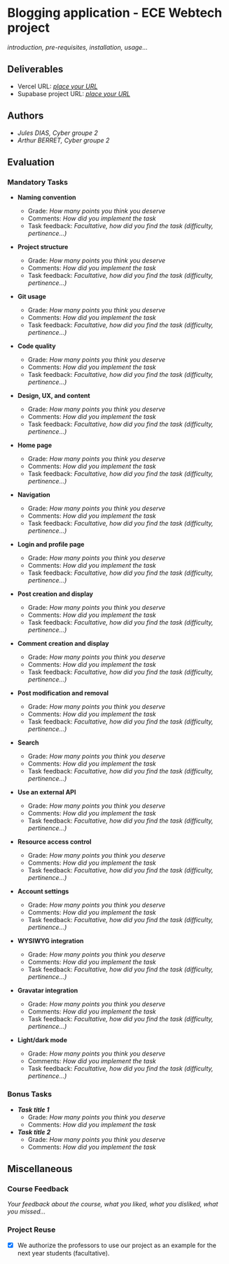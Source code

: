 
# Blogging application - ECE Webtech project

*introduction, pre-requisites, installation, usage...*

## Deliverables 

- Vercel URL: [*place your URL*](https://fall2024-webtech-2022.vercel.app/)
- Supabase project URL: [*place your URL*](https://supabase.com/dashboard/project/pjlmkvoqhyhisjduyqvl)

## Authors

- *Jules DIAS, Cyber groupe 2*
- *Arthur BERRET, Cyber groupe 2*

## Evaluation

### Mandatory Tasks

* **Naming convention**
  * Grade: *How many points you think you deserve*
  * Comments: *How did you implement the task*
  * Task feedback: *Facultative, how did you find the task (difficulty, pertinence...)*
* **Project structure**
  * Grade: *How many points you think you deserve*
  * Comments: *How did you implement the task*
  * Task feedback: *Facultative, how did you find the task (difficulty, pertinence...)*
* **Git usage**
  * Grade: *How many points you think you deserve*
  * Comments: *How did you implement the task*
  * Task feedback: *Facultative, how did you find the task (difficulty, pertinence...)*
* **Code quality**
  * Grade: *How many points you think you deserve*
  * Comments: *How did you implement the task*
  * Task feedback: *Facultative, how did you find the task (difficulty, pertinence...)*
* **Design, UX, and content**
  * Grade: *How many points you think you deserve*
  * Comments: *How did you implement the task*
  * Task feedback: *Facultative, how did you find the task (difficulty, pertinence...)*

* **Home page**
  * Grade: *How many points you think you deserve*
  * Comments: *How did you implement the task*
  * Task feedback: *Facultative, how did you find the task (difficulty, pertinence...)*
* **Navigation**
  * Grade: *How many points you think you deserve*
  * Comments: *How did you implement the task*
  * Task feedback: *Facultative, how did you find the task (difficulty, pertinence...)*
* **Login and profile page**
  * Grade: *How many points you think you deserve*
  * Comments: *How did you implement the task*
  * Task feedback: *Facultative, how did you find the task (difficulty, pertinence...)*
* **Post creation and display**
  * Grade: *How many points you think you deserve*
  * Comments: *How did you implement the task*
  * Task feedback: *Facultative, how did you find the task (difficulty, pertinence...)*
* **Comment creation and display**
  * Grade: *How many points you think you deserve*
  * Comments: *How did you implement the task*
  * Task feedback: *Facultative, how did you find the task (difficulty, pertinence...)*
* **Post modification and removal**
  * Grade: *How many points you think you deserve*
  * Comments: *How did you implement the task*
  * Task feedback: *Facultative, how did you find the task (difficulty, pertinence...)*
* **Search**
  * Grade: *How many points you think you deserve*
  * Comments: *How did you implement the task*
  * Task feedback: *Facultative, how did you find the task (difficulty, pertinence...)*
* **Use an external API**
  * Grade: *How many points you think you deserve*
  * Comments: *How did you implement the task*
  * Task feedback: *Facultative, how did you find the task (difficulty, pertinence...)*
* **Resource access control**
  * Grade: *How many points you think you deserve*
  * Comments: *How did you implement the task*
  * Task feedback: *Facultative, how did you find the task (difficulty, pertinence...)*
* **Account settings**
  * Grade: *How many points you think you deserve*
  * Comments: *How did you implement the task*
  * Task feedback: *Facultative, how did you find the task (difficulty, pertinence...)*
* **WYSIWYG integration**
  * Grade: *How many points you think you deserve*
  * Comments: *How did you implement the task*
  * Task feedback: *Facultative, how did you find the task (difficulty, pertinence...)*
* **Gravatar integration**
  * Grade: *How many points you think you deserve*
  * Comments: *How did you implement the task*
  * Task feedback: *Facultative, how did you find the task (difficulty, pertinence...)*
* **Light/dark mode**
  * Grade: *How many points you think you deserve*
  * Comments: *How did you implement the task*
  * Task feedback: *Facultative, how did you find the task (difficulty, pertinence...)*

### Bonus Tasks

* ***Task title 1***   
  * Grade: *How many points you think you deserve*
  * Comments: *How did you implement the task*
* ***Task title 2***   
  * Grade: *How many points you think you deserve*
  * Comments: *How did you implement the task*

## Miscellaneous

### Course Feedback

*Your feedback about the course, what you liked, what you disliked, what you missed...*

### Project Reuse

- [x] We authorize the professors to use our project as an example for the next year students (facultative).
